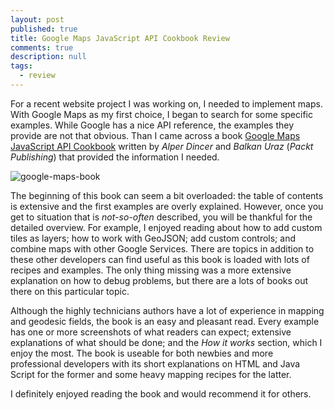 ```yaml
---
layout: post
published: true
title: Google Maps JavaScript API Cookbook Review
comments: true
description: null
tags: 
  - review
---
```


For a recent website project I was working on, I needed to implement maps. With Google Maps as my first choice, I began to search for some specific examples. While Google has a nice API reference, the examples they provide are not that obvious. Than I came across a book  [Google Maps JavaScript API Cookbook](http://www.packtpub.com/google-maps-javascript-api-cookbook/book) written by *Alper Dincer* and *Balkan Uraz* (*Packt Publishing*) that provided the information I needed.

![google-maps-book](http://dgdsbygo8mp3h.cloudfront.net/sites/default/files/imagecache/productview_larger/8825OT_Google%20Maps%20API%20Cookbook.jpg)

<!-- more -->

The beginning of this book can seem a bit overloaded: the table of contents is extensive and the first examples are overly explained. However, once you get to situation that is *not-so-often* described, you will be thankful for the detailed overview. For example, I enjoyed reading about how to add custom tiles as layers; how to work with GeoJSON; add custom controls; and combine maps with other Google Services. There are topics in addition to these other developers can find useful as this book is loaded with lots of recipes and examples. The only thing missing was a more extensive explanation on how to debug problems, but there are a lots of books out there on this particular topic.

Although the highly technicians authors have a lot of experience in mapping and geodesic fields, the book is an easy and pleasant read. Every example has one or more screenshots of what readers can expect; extensive explanations of what should be done; and the *How it works* section, which I enjoy the most. The book is useable for both newbies and more professional developers with its short explanations on HTML and Java Script for the former and some heavy mapping recipes for the latter.

I definitely enjoyed reading the book and would recommend it for others. 
